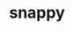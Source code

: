 ---
title: "snappy"
layout: cache
categories: [package, develop-2023-05-21]
meta: {"versions": ["1.1.10"], "compilers": ["gcc@=11.1.0", "gcc@=12.3.0", "gcc@=7.3.1", "oneapi@=2023.0.0"], "oss": ["amzn2", "ubuntu20.04"], "platforms": ["linux"], "targets": ["aarch64", "neoverse_n1", "neoverse_v1", "ppc64le", "skylake_avx512", "x86_64", "x86_64_v3"], "stacks": ["aws-ahug", "aws-ahug-aarch64", "aws-isc", "aws-isc-aarch64", "aws-pcluster-icelake", "aws-pcluster-neoverse_n1", "aws-pcluster-neoverse_v1", "aws-pcluster-skylake", "data-vis-sdk", "e4s", "e4s-oneapi", "e4s-power", "root"], "num_specs": 9, "num_specs_by_stack": {"root": 9, "aws-ahug-aarch64": 2, "aws-isc-aarch64": 2, "aws-pcluster-neoverse_v1": 1, "aws-pcluster-neoverse_n1": 1, "aws-ahug": 1, "aws-isc": 1, "aws-pcluster-skylake": 1, "aws-pcluster-icelake": 1, "e4s-power": 1, "e4s-oneapi": 1, "data-vis-sdk": 1, "e4s": 1}}
spec_details: [{"hash": "tb2zx7ersrac3upkufin7jt325nt4vuv", "compiler": "gcc@=7.3.1", "versions": ["1.1.10"], "os": "amzn2", "platform": "linux", "target": "aarch64", "variants": ["build_system=cmake", "build_type=Release", "generator=make", "~ipo", "+pic", "+shared"], "stacks": ["root", "aws-ahug-aarch64", "aws-isc-aarch64"], "size": "-", "tarball": "https://binaries.spack.io/releases/develop-2023-05-21/build_cache/linux-amzn2-aarch64/gcc-7.3.1/snappy-1.1.10/linux-amzn2-aarch64-gcc-7.3.1-snappy-1.1.10-tb2zx7ersrac3upkufin7jt325nt4vuv.spack"}, {"hash": "hsbef5bgowz65rdcknxzfg6jv4z2hdfy", "compiler": "gcc@=7.3.1", "versions": ["1.1.10"], "os": "amzn2", "platform": "linux", "target": "neoverse_n1", "variants": ["build_system=cmake", "build_type=Release", "generator=make", "~ipo", "+pic", "+shared"], "stacks": ["root", "aws-ahug-aarch64", "aws-isc-aarch64"], "size": "-", "tarball": "https://binaries.spack.io/releases/develop-2023-05-21/build_cache/linux-amzn2-neoverse_n1/gcc-7.3.1/snappy-1.1.10/linux-amzn2-neoverse_n1-gcc-7.3.1-snappy-1.1.10-hsbef5bgowz65rdcknxzfg6jv4z2hdfy.spack"}, {"hash": "k4zprtxqag6boecavnekoyljpejakn2h", "compiler": "gcc@=12.3.0", "versions": ["1.1.10"], "os": "amzn2", "platform": "linux", "target": "neoverse_v1", "variants": ["build_system=cmake", "build_type=Release", "generator=make", "~ipo", "+pic", "+shared"], "stacks": ["root", "aws-pcluster-neoverse_v1", "aws-pcluster-neoverse_n1"], "size": "-", "tarball": "https://binaries.spack.io/releases/develop-2023-05-21/build_cache/linux-amzn2-neoverse_v1/gcc-12.3.0/snappy-1.1.10/linux-amzn2-neoverse_v1-gcc-12.3.0-snappy-1.1.10-k4zprtxqag6boecavnekoyljpejakn2h.spack"}, {"hash": "lvz4lmkgtwusueuu36xk3znrxaksp7pi", "compiler": "gcc@=7.3.1", "versions": ["1.1.10"], "os": "amzn2", "platform": "linux", "target": "x86_64_v3", "variants": ["build_system=cmake", "build_type=Release", "generator=make", "~ipo", "+pic", "+shared"], "stacks": ["aws-ahug", "aws-isc", "root"], "size": "-", "tarball": "https://binaries.spack.io/releases/develop-2023-05-21/build_cache/linux-amzn2-x86_64_v3/gcc-7.3.1/snappy-1.1.10/linux-amzn2-x86_64_v3-gcc-7.3.1-snappy-1.1.10-lvz4lmkgtwusueuu36xk3znrxaksp7pi.spack"}, {"hash": "3ay7aeq5mgrgd6ndgdbqwuset67mgwcj", "compiler": "gcc@=12.3.0", "versions": ["1.1.10"], "os": "amzn2", "platform": "linux", "target": "skylake_avx512", "variants": ["build_system=cmake", "build_type=Release", "generator=make", "~ipo", "+pic", "+shared"], "stacks": ["root", "aws-pcluster-skylake", "aws-pcluster-icelake"], "size": "-", "tarball": "https://binaries.spack.io/releases/develop-2023-05-21/build_cache/linux-amzn2-skylake_avx512/gcc-12.3.0/snappy-1.1.10/linux-amzn2-skylake_avx512-gcc-12.3.0-snappy-1.1.10-3ay7aeq5mgrgd6ndgdbqwuset67mgwcj.spack"}, {"hash": "ijofk7yoqybnawhj2l6ywnc2yko2ut4j", "compiler": "gcc@=11.1.0", "versions": ["1.1.10"], "os": "ubuntu20.04", "platform": "linux", "target": "ppc64le", "variants": ["build_system=cmake", "build_type=Release", "generator=make", "~ipo", "+pic", "+shared"], "stacks": ["root", "e4s-power"], "size": "-", "tarball": "https://binaries.spack.io/releases/develop-2023-05-21/build_cache/linux-ubuntu20.04-ppc64le/gcc-11.1.0/snappy-1.1.10/linux-ubuntu20.04-ppc64le-gcc-11.1.0-snappy-1.1.10-ijofk7yoqybnawhj2l6ywnc2yko2ut4j.spack"}, {"hash": "b5lffkaktgmlazvreasxvquwbkqsg6xu", "compiler": "oneapi@=2023.0.0", "versions": ["1.1.10"], "os": "ubuntu20.04", "platform": "linux", "target": "x86_64", "variants": ["build_system=cmake", "build_type=Release", "generator=make", "~ipo", "+pic", "+shared"], "stacks": ["root", "e4s-oneapi"], "size": "-", "tarball": "https://binaries.spack.io/releases/develop-2023-05-21/build_cache/linux-ubuntu20.04-x86_64/oneapi-2023.0.0/snappy-1.1.10/linux-ubuntu20.04-x86_64-oneapi-2023.0.0-snappy-1.1.10-b5lffkaktgmlazvreasxvquwbkqsg6xu.spack"}, {"hash": "ei5ufpb7utstfvw2ozuiztsovocxaom2", "compiler": "gcc@=11.1.0", "versions": ["1.1.10"], "os": "ubuntu20.04", "platform": "linux", "target": "x86_64_v3", "variants": ["build_system=cmake", "build_type=Release", "generator=make", "~ipo", "+pic", "+shared"], "stacks": ["root", "data-vis-sdk"], "size": "-", "tarball": "https://binaries.spack.io/releases/develop-2023-05-21/build_cache/linux-ubuntu20.04-x86_64_v3/gcc-11.1.0/snappy-1.1.10/linux-ubuntu20.04-x86_64_v3-gcc-11.1.0-snappy-1.1.10-ei5ufpb7utstfvw2ozuiztsovocxaom2.spack"}, {"hash": "ykkir3vcq3v5u2ozrrk7i7zigjkpesxi", "compiler": "gcc@=11.1.0", "versions": ["1.1.10"], "os": "ubuntu20.04", "platform": "linux", "target": "x86_64_v3", "variants": ["build_system=cmake", "build_type=Release", "generator=make", "~ipo", "+pic", "+shared"], "stacks": ["root", "e4s"], "size": "-", "tarball": "https://binaries.spack.io/releases/develop-2023-05-21/build_cache/linux-ubuntu20.04-x86_64_v3/gcc-11.1.0/snappy-1.1.10/linux-ubuntu20.04-x86_64_v3-gcc-11.1.0-snappy-1.1.10-ykkir3vcq3v5u2ozrrk7i7zigjkpesxi.spack"}]
---